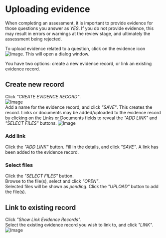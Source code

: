 # Uploading evidence

When completing an assessment, it is important to provide evidence for those questions you answer as _YES_. If you do not provide evidence, this may result in errors or warnings at the review stage, and ultimately the assessment being rejected.

To upload evidence related to a question, click on the evidence icon ![Image](/assets/screenshots/jobs/evidenceIcon.png).  This will open a dialog window. 

You have two options: create a new evidence record, or link an existing evidence record.

## Create new record
Click _"CREATE EVIDENCE RECORD"_.  
![Image](/assets/screenshots/jobs/evidence-newrecord.png)  
Add a name for the evidence record, and click _"SAVE"_. This creates the record. Links or documents may be added/uploaded to the evidence record by clicking on the Links or Documents fields to reveal the _"ADD LINK"_ and _"SELECT FILES"_ buttons.
![Image](/assets/screenshots/jobs/evidence-add-link-doc.png)  

### Add link
Click the _"ADD LINK"_ button. 
Fill in the details, and click _"SAVE"_.
A link has been added to the evidence record.

### Select files
Click the _"SELECT FILES"_ button.  
Browse to the file(s), select and click _"OPEN"_.  
Selected files will be shown as _pending_. Click the _"UPLOAD"_ button to add the file(s).

## Link to existing record
Click _"Show Link Evidence Records"_.  
Select the existing evidence record you wish to link to, and click _"LINK"_.  
![Image](/assets/screenshots/jobs/evidence-link.png)